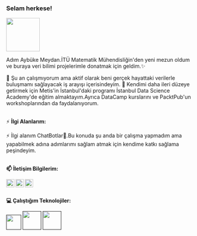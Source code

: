 ### Selam herkese! 

<img src="https://media.giphy.com/media/lIzAEoZEn571u/giphy.gif" width="90px">

Adım Aybüke Meydan.İTÜ Matematik Mühendisliğin'den yeni mezun oldum ve buraya veri bilimi projelerimle donatmak için geldim.✨


🔭 Şu an çalışmıyorum ama aktif olarak beni gerçek hayattaki verilerle buluşmamı sağlayacak iş arayışı içerisindeyim.
🌱 Kendimi daha ileri düzeye getirmek için Metis'in İstanbul'daki programı İstanbul Data Science Academy'de eğitim almaktayım.Ayrıca DataCamp kurslarını ve PacktPub'un workshoplarından da faydalanıyorum.


<br/>⚡ **İlgi Alanlarım:** <br/>

⚡ İlgi alanım ChatBotlar🤖.Bu konuda şu anda bir çalışma yapmadım ama yapabilmek adına adımlarımı sağlam atmak için kendime katkı sağlama peşindeyim.

<br/>**📫 İletişim Bilgilerim:** <br/>

<a href="https://medium.com/@foreverflash95">
  <img align="left" alt="Medium" width="22px" src="https://cdn.jsdelivr.net/npm/simple-icons@v3/icons/medium.svg" />
</a>

<a href="https://www.linkedin.com/in/aybüke-meydan-330363162/">
  <img align="left" alt="Linkedin" width="22px" src="https://cdn.jsdelivr.net/npm/simple-icons@v3/icons/linkedin.svg" />
</a>

<a href="https://twitter.com/aybukemy">
 <img align="left" alt="Twitter" width="22px" src="https://cdn.jsdelivr.net/npm/simple-icons@v3/icons/twitter.svg" />
</a></br>


<br/> **💻 Çalıştığım Teknolojiler:**

<code><a href="" target="_blank"><img height="40" src="https://www.vectorlogo.zone/logos/python/python-official.svg"></a></code>
<code><a href="" target="_blank"><img height="50" src="https://www.vectorlogo.zone/logos/numpy/numpy-ar21.svg"></a></code>
<code><a href="" target="_blank"><img height="50" src="https://www.vectorlogo.zone/logos/kaggle/kaggle-ar21.svg"></a></code>



<!--
**aybukemeydan/aybukemeydan** is a ✨ _special_ ✨ repository because its `README.md` (this file) appears on your GitHub profile.
-->

